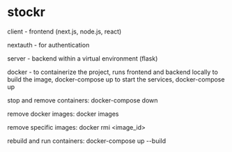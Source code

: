 # stockr
client - frontend (next.js, node.js, react)

nextauth - for authentication

server - backend within a virtual environment (flask)

docker - to containerize the project, runs frontend and backend locally
to build the image, docker-compose up
to start the services, docker-compose up

stop and remove containers: docker-compose down

remove docker images: docker images

remove specific images: docker rmi <image_id>

rebuild and run containers: docker-compose up --build

